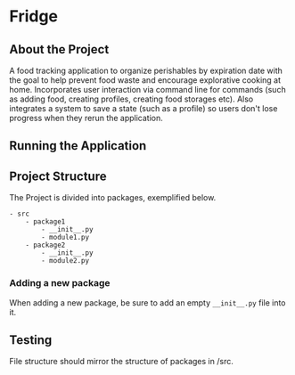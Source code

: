 # Fridge

## About the Project
A food tracking application to organize perishables by expiration date with the goal to help prevent 
food waste and encourage explorative cooking at home. Incorporates user interaction via command line 
for commands (such as adding food, creating profiles, creating food storages etc). Also integrates a 
system to save a state (such as a profile) so users don't lose progress when they rerun the application.

## Running the Application


## Project Structure
The Project is divided into packages, exemplified below.
```
- src
    - package1
        - __init__.py
        - module1.py
    - package2
        - __init__.py
        - module2.py
```

### Adding a new package
When adding a new package, be sure to add an empty `__init__.py` file into it.

## Testing
File structure should mirror the structure of packages in /src.
